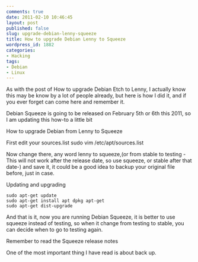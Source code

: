```yaml
---
comments: true
date: 2011-02-10 10:46:45
layout: post
published: false
slug: upgrade-debian-lenny-squeeze
title: How to upgrade Debian Lenny to Squeeze
wordpress_id: 1882
categories:
- Hacking
tags:
- Debian
- Linux
---
```


As with the post of How to upgrade Debian Etch to Lenny, I actually know this may be know by a lot of people already, but here is how I did it, and if you ever forget can come here and remember it.

Debian Squeeze is going to be released on February 5th or 6th this 2011, so I am updating this how-to a little bit

How to upgrade Debian from Lenny to Squeeze

First edit your sources.list
    sudo vim /etc/apt/sources.list

Now change there, any word lenny to squeeze,(or from stable to testing -This will not work after the release date, so use squeeze, or stable after that date-) and save it, it could be a good idea to backup your original file before, just in case.

Updating and upgrading

    sudo apt-get update
    sudo apt-get install apt dpkg apt-get
    sudo apt-get dist-upgrade

And that is it, now you are running Debian Squeeze, it is better to use squeeze instead of testing, so when it change from testing to stable, you can decide when to go to testing again.

Remember to read the Squeeze release notes

One of the most important thing I have read is about back up.

